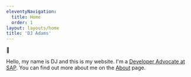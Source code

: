 ```yaml
---
eleventyNavigation:
  title: Home
  order: 1
layout: layouts/home
title: 'DJ Adams'
---
```

👋

Hello, my name is DJ and this is my website. I'm a [Developer Advocate at SAP](https://developers.sap.com/developer-advocates.html). You can find out more about me on the [About](/about/) page.
